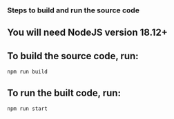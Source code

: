### Steps to build and run the source code ###

## You will need NodeJS version 18.12+ ##

## To build the source code, run: ##
 `npm run build`

## To run the built code, run: ##
 `npm run start`